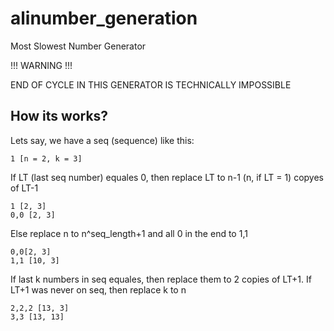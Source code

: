 # alinumber_generation
Most Slowest Number Generator

!!! WARNING !!!

END OF CYCLE IN THIS GENERATOR IS TECHNICALLY IMPOSSIBLE

## How its works?
Lets say, we have a seq (sequence) like this:

`1 [n = 2, k = 3]`

If LT (last seq number) equales 0, then replace LT to n-1 (n, if LT = 1) copyes of LT-1

```
1 [2, 3]
0,0 [2, 3]
```

Else replace n to n^seq_length+1 and all 0 in the end to 1,1

```
0,0[2, 3]
1,1 [10, 3]
```

If last k numbers in seq equales, then replace them to 2 copies of LT+1. If LT+1 was never on seq, then replace k to n

```
2,2,2 [13, 3]
3,3 [13, 13]
```

